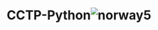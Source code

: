 # CCTP-Python![norway5](https://user-images.githubusercontent.com/55785313/165932572-6ccfa361-1fa2-421c-8b19-647d7143cb70.png)
